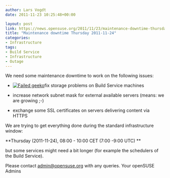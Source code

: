 ```yaml
---
author: Lars Vogdt
date: 2011-11-23 10:25:48+00:00

layout: post
link: https://news.opensuse.org/2011/11/23/maintenance-downtime-thursday-2011-11-24/
title: "Maintenance downtime Thursday 2011-11-24"
categories:
- Infrastructure
tags:
- Build Service
- Infrastructure
- Outage
---
```

We need some maintenance downtime to work on the following issues:



	
  * [![Failed geeko](http://en.opensuse.org/images/4/43/Failgeeko.png)](http://en.opensuse.org/openSUSE:Downtime)fix storage problems on Build Service machines

	
  * increase network subnet mask for external available servers (means: we are growing ;-)

	
  * exchange some SSL certificates on servers delivering content via HTTPS




We are trying to get everything done during the standard infrastructure window:




**Thursday (2011-11-24), 08:00 - 10:00 CET (7:00 -9:00 UTC)
**




but some services might need a bit longer (for example the schedulers of the Build Service).




Please contact admin@opensuse.org with any queries.
Your openSUSE Admins

		
